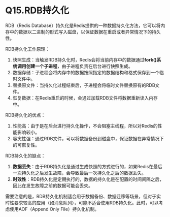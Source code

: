 # Q15.RDB持久化

RDB（Redis Database）持久化是Redis提供的一种数据持久化方法，它可以将内存中的数据以二进制的形式写入磁盘，以保证数据在重启或者异常情况下的持久性。

RDB持久化工作原理：

1. 快照生成：当触发RDB持久化时，Redis会将当前内存中的数据通过**fork()系统调用创建一个子进程**，由子进程负责在后台进行快照生成。
2. 数据存储：子进程会将内存中的数据按照指定的数据结构和格式保存到一个临时文件中。
3. 替换原文件：当持久化过程结束后，子进程会将临时文件替换原有的RDB文件。
4. 恢复数据：在Redis重启的时候，会通过加载RDB文件将数据重新读入内存中。

RDB持久化的优点：

1. 性能高：由于是在后台进行持久化操作，不会阻塞主线程，所以对Redis的性能影响较小。
2. 容灾性强：通过RDB文件，可以将数据备份到磁盘中，保证数据在异常情况下的可恢复性。

RDB持久化的缺点：

1. **数据丢失**：由于RDB持久化是通过生成快照的方式进行的，如果Redis在最后一次持久化之后发生故障，会导致最后一次持久化之后的数据丢失。
2. **时效性**：RDB持久化是定期执行的，数据的持久化是在配置的时间间隔之后，因此在发生故障之前的数据可能会丢失。

需要注意的是，RDB持久化机制适合用于数据备份、数据迁移等场景，但对于实时性要求较高的应用（如消息队列），可能不适合使用RDB持久化。此时，可以考虑使用AOF（Append Only File）持久化机制。

